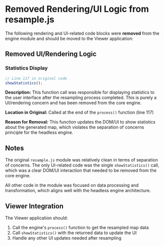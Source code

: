 # Removed Rendering/UI Logic from resample.js

The following rendering and UI-related code blocks were **removed** from the engine module and should be moved to the Viewer application:

## Removed UI/Rendering Logic

### Statistics Display
```javascript
// Line 117 in original code
showStatistics();
```

**Description:** This function call was responsible for displaying statistics to the user interface after the resampling process completed. This is purely a UI/rendering concern and has been removed from the core engine.

**Location in Original:** Called at the end of the `process()` function (line 117)

**Reason for Removal:** This function updates the DOM/UI to show statistics about the generated map, which violates the separation of concerns principle for the headless engine.

## Notes

The original `resample.js` module was relatively clean in terms of separation of concerns. The only UI-related code was the single `showStatistics()` call, which was a clear DOM/UI interaction that needed to be removed from the core engine.

All other code in the module was focused on data processing and transformation, which aligns well with the headless engine architecture.

## Viewer Integration

The Viewer application should:
1. Call the engine's `process()` function to get the resampled map data
2. Call `showStatistics()` with the returned data to update the UI
3. Handle any other UI updates needed after resampling